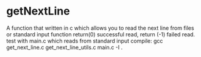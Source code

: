 # getNextLine

A function that written in c which allows you to read the next line from files or standard input
function return(0) successful read, return (-1) failed read.
test with main.c which reads from standard input
compile: gcc get_next_line.c get_next_line_utils.c main.c -I . 
